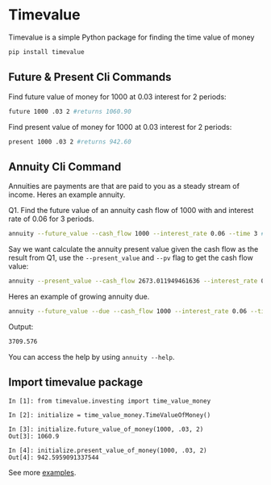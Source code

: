 # Timevalue

Timevalue is a simple Python package for finding the time value of money

```bash
pip install timevalue
```

## Future & Present Cli Commands

Find future value of money for $1000$ at $0.03%$ interest for $2$ periods:

```bash
future 1000 .03 2 #returns 1060.90
```

Find present value of money for $1000$ at $0.03%$ interest for $2$ periods:

```bash
present 1000 .03 2 #returns 942.60
```

## Annuity Cli Command

Annuities are payments are that are paid to you as a steady stream of income. Heres an example annuity.

Q1. Find the future value of an annuity cash flow of $1000$ with and interest rate of $0.06$ for $3$ periods.

```bash
annuity --future_value --cash_flow 1000 --interest_rate 0.06 --time 3 # returns 2673.011949461636
```

Say we want calculate the annuity present value given the cash flow as the result from Q1, use the `--present_value` and `--pv` flag to get the cash flow value:

```bash
annuity --present_value --cash_flow 2673.011949461636 --interest_rate 0.06 --time 3 --pv
```

Heres an example of growing annuity due.

```bash
annuity --future_value --due --cash_flow 1000 --interest_rate 0.06 --time 3 --growth_rate .10
```

Output:

```bash
3709.576
```

You can access the help by using `annuity --help`.

## Import timevalue package

```python3
In [1]: from timevalue.investing import time_value_money

In [2]: initialize = time_value_money.TimeValueOfMoney()

In [3]: initialize.future_value_of_money(1000, .03, 2)
Out[3]: 1060.9

In [4]: initialize.present_value_of_money(1000, .03, 2)
Out[4]: 942.5959091337544
```

See more [examples](/timevalue/examples/annuities.md).
